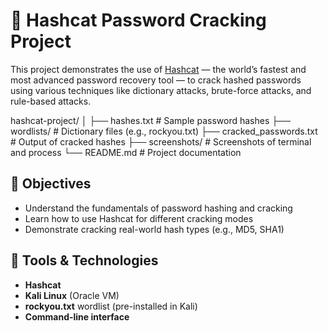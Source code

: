 # 🔐 Hashcat Password Cracking Project

This project demonstrates the use of [Hashcat](https://hashcat.net/hashcat/) — the world’s fastest and most advanced password recovery tool — to crack hashed passwords using various techniques like dictionary attacks, brute-force attacks, and rule-based attacks.


hashcat-project/
│
├── hashes.txt # Sample password hashes
├── wordlists/ # Dictionary files (e.g., rockyou.txt)
├── cracked_passwords.txt # Output of cracked hashes
├── screenshots/ # Screenshots of terminal and process
└── README.md # Project documentation


## 🧠 Objectives

- Understand the fundamentals of password hashing and cracking
- Learn how to use Hashcat for different cracking modes
- Demonstrate cracking real-world hash types (e.g., MD5, SHA1)

## 🔧 Tools & Technologies

- **Hashcat**
- **Kali Linux** (Oracle VM)
- **rockyou.txt** wordlist (pre-installed in Kali)
- **Command-line interface**
